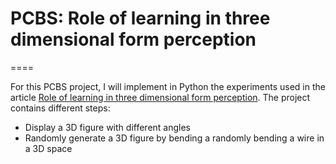 # PCBS: Role of learning in three dimensional form perception
====

For this PCBS project, I will implement in Python the experiments used in the article [Role of learning in three dimensional form perception](https://www.nature.com/articles/384460a0). The project contains different steps:
+ Display a 3D figure with different angles
+ Randomly generate a 3D figure by bending a randomly bending a wire in a 3D space
